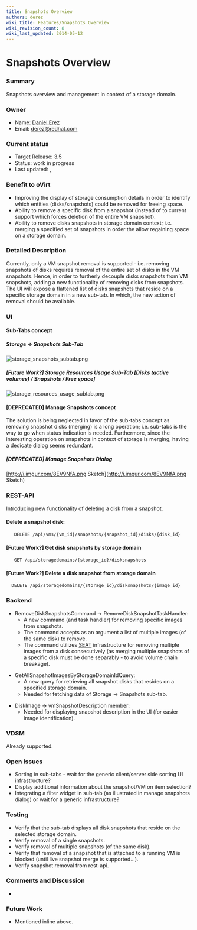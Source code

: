 ```yaml
---
title: Snapshots Overview
authors: derez
wiki_title: Features/Snapshots Overview
wiki_revision_count: 8
wiki_last_updated: 2014-05-12
---
```


# Snapshots Overview

### Summary

Snapshots overview and management in context of a storage domain.

### Owner

*   Name: [ Daniel Erez](User:Derez)
*   Email: <derez@redhat.com>

### Current status

*   Target Release: 3.5
*   Status: work in progress
*   Last updated: ,

### Benefit to oVirt

*   Improving the display of storage consumption details in order to identify which entities (disks/snapshots) could be removed for freeing space.
*   Ability to remove a specific disk from a snapshot (instead of to current support which forces deletion of the entire VM snapshot).
*   Ability to remove disks snapshots in storage domain context; i.e. merging a specified set of snapshots in order the allow regaining space on a storage domain.

### Detailed Description

Currently, only a VM snapshot removal is supported - i.e. removing snapshots of disks requires removal of the entire set of disks in the VM snapshots. Hence, in order to furtherly decouple disks snapshots from VM snapshots, adding a new functionality of removing disks from snapshots. The UI will expose a flattened list of disks snapshots that reside on a specific storage domain in a new sub-tab. In which, the new action of removal should be available.

### UI

#### Sub-Tabs concept

##### Storage -> Snapshots Sub-Tab

![](storage_snapshots_subtab.png "storage_snapshots_subtab.png")

##### [Future Work?] Storage Resources Usage Sub-Tab [Disks (active volumes) / Snapshots / Free space]

![](storage_resources_usage_subtab.png "storage_resources_usage_subtab.png")

#### [DEPRECATED] Manage Snapshots concept

The solution is being neglected in favor of the sub-tabs concept as removing snapshot disks (merging) is a long operation; i.e. sub-tabs is the way to go when status indication is needed. Furthermore, since the interesting operation on snapshots in context of storage is merging, having a dedicate dialog seems redundant.

##### [DEPRECATED] Manage Snapshots Dialog

[http://i.imgur.com/8EV9NfA.png Sketch](http://i.imgur.com/8EV9NfA.png Sketch)

### REST-API

Introducing new functionality of deleting a disk from a snapshot.

#### Delete a snapshot disk:

       DELETE /api/vms/{vm_id}/snapshots/{snapshot_id}/disks/{disk_id}

#### [Future Work?] Get disk snapshots by storage domain

       GET /api/storagedomains/{storage_id}/disksnapshots

#### [Future Work?] Delete a disk snapshot from storage domain

      DELETE /api/storagedomains/{storage_id}/disksnapshots/{image_id}

### Backend

*   RemoveDiskSnapshotsCommand -> RemoveDiskSnapshotTaskHandler:
    -   A new command (and task handler) for removing specific images from snapshots.
    -   The command accepts as an argument a list of multiple images (of the same disk) to remove.
    -   The command utilizes [SEAT](http://wiki.ovirt.org/Features/Serial_Execution_of_Asynchronous_Tasks_Detailed_Design) infrastructure for removing multiple images from a disk consecutively (as merging multiple snapshots of a specific disk must be done separably - to avoid volume chain breakage).

<!-- -->

*   GetAllSnapshotImagesByStorageDomainIdQuery:
    -   A new query for retrieving all snapshot disks that resides on a specified storage domain.
    -   Needed for fetching data of Storage -> Snapshots sub-tab.

<!-- -->

*   DiskImage -> vmSnapshotDescription member:
    -   Needed for displaying snapshot description in the UI (for easier image identification).

### VDSM

Already supported.

### Open Issues

*   Sorting in sub-tabs - wait for the generic client/server side sorting UI infrastructure?
*   Display additional information about the snapshot/VM on item selection?
*   Integrating a filter widget in sub-tab (as illustrated in manage snapshots dialog) or wait for a generic infrastructure?

### Testing

*   Verify that the sub-tab displays all disk snapshots that reside on the selected storage domain.
*   Verify removal of a single snapshots.
*   Verify removal of multiple snapshots (of the same disk).
*   Verify that removal of a snapshot that is attached to a running VM is blocked (until live snapshot merge is supported...).
*   Verify snapshot removal from rest-api.

### Comments and Discussion

*   

### Future Work

*   Mentioned inline above.
